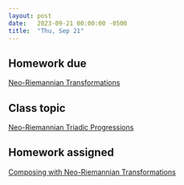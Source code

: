 ```yaml
---
layout: post
date:   2023-09-21 00:00:00 -0500
title:  "Thu, Sep 21"
---
```


## Homework due

[Neo-Riemannian Transformations](https://viva.pressbooks.pub/openmusictheory/chapter/neo-riemannian-triadic-progressions/#assignments)

## Class topic

[Neo-Riemannian Triadic Progressions](https://viva.pressbooks.pub/openmusictheory/chapter/neo-riemannian-triadic-progressions/)

## Homework assigned

[Composing with Neo-Riemannian Transformations](https://viva.pressbooks.pub/openmusictheory/chapter/neo-riemannian-triadic-progressions/#assignments)

